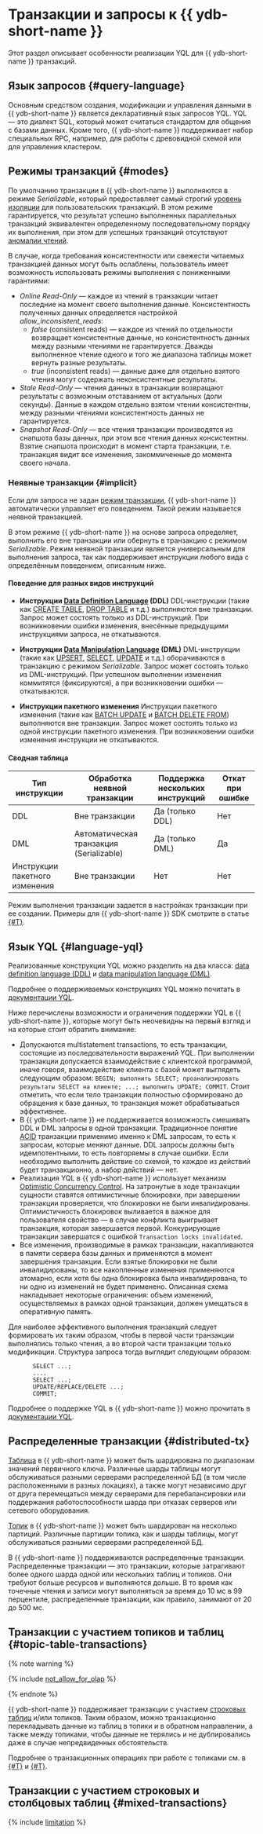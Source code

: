 # Транзакции и запросы к {{ ydb-short-name }}

Этот раздел описывает особенности реализации YQL для {{ ydb-short-name }} транзакций.

## Язык запросов {#query-language}

Основным средством создания, модификации и управления данными в {{ ydb-short-name }} является декларативный язык запросов YQL. YQL — это диалект SQL, который может считаться стандартом для общения с базами данных. Кроме того, {{ ydb-short-name }} поддерживает набор специальных RPC, например, для работы с древовидной схемой или для управления кластером.

## Режимы транзакций {#modes}

По умолчанию транзакции в {{ ydb-short-name }} выполняются в режиме *Serializable*, который предоставляет самый строгий [уровень изоляции](https://en.wikipedia.org/wiki/Isolation_(database_systems)#Serializable) для пользовательских транзакций. В этом режиме гарантируется, что результат успешно выполненных параллельных транзакций эквивалентен определенному последовательному порядку их выполнения, при этом для успешных транзакций отсутствуют [аномалии чтений](https://en.wikipedia.org/wiki/Isolation_(database_systems)#Read_phenomena).

В случае, когда требования консистентности или свежести читаемых транзакцией данных могут быть ослаблены, пользователь имеет возможность использовать режимы выполнения с пониженными гарантиями:

* *Online Read-Only* — каждое из чтений в транзакции читает последние на момент своего выполнения данные. Консистентность полученных данных определяется настройкой *allow_inconsistent_reads*:
  * *false* (consistent reads) — каждое из чтений по отдельности возвращает консистентные данные, но консистентность данных между разными чтениями не гарантируется. Дважды выполненное чтение одного и того же диапазона таблицы может вернуть разные результаты.
  * *true* (inconsistent reads) — данные даже для отдельно взятого чтения могут содержать неконсистентные результаты.
* *Stale Read-Only* — чтения данных в транзакции возвращают результаты с возможным отставанием от актуальных (доли секунды). Данные в каждом отдельно взятом чтении консистентны, между разными чтениями консистентность данных не гарантируется.
* *Snapshot Read-Only* — все чтения транзакции производятся из снапшота базы данных, при этом все чтения данных консистентны. Взятие снапшота происходит в момент старта транзакции, т.е. транзакция видит все изменения, закоммиченные до момента своего начала.

### Неявные транзакции {#implicit}

Если для запроса не задан [режим транзакции](../transactions.md#modes), {{ ydb-short-name }} автоматически управляет его поведением. Такой режим называется неявной транзакцией.

В этом режиме {{ ydb-short-name }} на основе запроса определяет, выполнить его вне транзакции или обернуть в транзакцию с режимом *Serializable*. Режим неявной транзакции является универсальным для выполнения запроса, так как поддерживает инструкции любого вида с определённым поведением, описанным ниже.

#### Поведение для разных видов инструкций

- **Инструкции [Data Definition Language](https://en.wikipedia.org/wiki/Data_definition_language) (DDL)**
  DDL-инструкции (такие как [CREATE TABLE](../../yql/reference/syntax/create_table/index.md), [DROP TABLE](../../yql/reference/syntax/drop_table.md) и т.д.) выполняются вне транзакции. Запрос может состоять только из DDL-инструкций. При возникновении ошибки изменения, внесённые предыдущими инструкциями запроса, не откатываются.

- **Инструкции [Data Manipulation Language](https://en.wikipedia.org/wiki/Data_manipulation_language) (DML)**
  DML-инструкции (такие как [UPSERT](../../yql/reference/syntax/upsert_into.md), [SELECT](../../yql/reference/syntax/select/index.md), [UPDATE](../../yql/reference/syntax/update.md) и т.д.) оборачиваются в транзакцию с режимом *Serializable*. Запрос может состоять только из DML-инструкций. При успешном выполнении изменения коммитятся (фиксируются), а при возникновении ошибки — откатываются.

- **Инструкции пакетного изменения**
  Инструкции пакетного изменения (такие как [BATCH UPDATE](../../yql/reference/syntax/batch-update.md) и [BATCH DELETE FROM](../../yql/reference/syntax/batch-delete.md)) выполняются вне транзакции. Запрос может состоять только из одной инструкции пакетного изменения. При возникновении ошибки изменения инструкции не откатываются.

#### Сводная таблица

| Тип инструкции | Обработка неявной транзакции                      | Поддержка нескольких инструкций | Откат при ошибке      |
|----------------|---------------------------------------------------|---------------------------------|-----------------------|
| DDL            | Вне транзакции                                    | Да (только DDL)                 | Нет                   |
| DML            | Автоматическая транзакция (Serializable)          | Да (только DML)                 | Да                    |
| Инструкции пакетного изменения | Вне транзакции                    | Нет                             | Нет                   |

Режим выполнения транзакции задается в настройках транзакции при ее создании. Примеры для {{ ydb-short-name }} SDK смотрите в статье [{#T}](../../recipes/ydb-sdk/tx-control.md).

## Язык YQL {#language-yql}

Реализованные конструкции YQL можно разделить на два класса: [data definition language (DDL)](https://en.wikipedia.org/wiki/Data_definition_language) и [data manipulation language (DML)](https://en.wikipedia.org/wiki/Data_manipulation_language).

Подробнее о поддерживаемых конструкциях YQL можно почитать в [документации YQL](../../yql/reference/index.md).

Ниже перечислены возможности и ограничения поддержки YQL в {{ ydb-short-name }}, которые могут быть неочевидны на первый взгляд и на которые стоит обратить внимание:

* Допускаются multistatement transactions, то есть транзакции, состоящие из последовательности выражений YQL. При выполнении транзакции допускается взаимодействие с клиентской программой, иначе говоря, взаимодействие клиента с базой может выглядеть следующим образом: `BEGIN; выполнить SELECT; проанализировать результаты SELECT на клиенте; ...; выполнить UPDATE; COMMIT`. Стоит отметить, что если тело транзакции полностью сформировано до обращения к базе данных, то транзакция может обрабатываться эффективнее.
* В {{ ydb-short-name }} не поддерживается возможность смешивать DDL и DML запросы в одной транзакции. Традиционное понятие [ACID](https://ru.wikipedia.org/wiki/ACID) транзакции применимо именно к DML запросам, то есть к запросам, которые меняют данные. DDL запросы должны быть идемпотентными, то есть повторяемы в случае ошибки. Если необходимо выполнить действие со схемой, то каждое из действий будет транзакционно, а набор действий — нет.
* Реализация YQL в {{ ydb-short-name }} использует механизм [Optimistic Concurrency Control](https://en.wikipedia.org/wiki/Optimistic_concurrency_control). На затронутые в ходе транзакции сущности ставятся оптимистичные блокировки, при завершении транзакции проверяется, что блокировки не были инвалидированы. Оптимистичность блокировок выливается в важное для пользователя свойство — в случае конфликта выигрывает транзакция, которая завершается первой. Конкурирующие транзакции завершатся с ошибкой `Transaction locks invalidated`.
* Все изменения, производимые в рамках транзакции, накапливаются в памяти сервера базы данных и применяются в момент завершения транзакции. Если взятые блокировки не были инвалидированы, то все накопленные изменения применяются атомарно, если хотя бы одна блокировка была инвалидирована, то ни одно из изменений не будет применено. Описанная схема накладывает некоторые ограничения: объем изменений, осуществляемых в рамках одной транзакции, должен умещаться в оперативную память.

Для наиболее эффективного выполнения транзакций следует формировать их таким образом, чтобы в первой части транзакции выполнялись только чтения, а во второй части транзакции только модификации. Структура запроса тогда выглядит следующим образом:

```yql
       SELECT ...;
       ....
       SELECT ...;
       UPDATE/REPLACE/DELETE ...;
       COMMIT;
```

Подробнее о поддержке YQL в {{ ydb-short-name }} можно прочитать в [документации YQL](../../yql/reference/index.md).

## Распределенные транзакции {#distributed-tx}

[Таблица](../datamodel/table.md) в {{ ydb-short-name }} может быть шардирована по диапазонам значений первичного ключа. Различные шарды таблицы могут обслуживаться разными серверами распределенной БД (в том числе расположенными в разных локациях), а также могут независимо друг от друга перемещаться между серверами для перебалансировки или поддержания работоспособности шарда при отказах серверов или сетевого оборудования.

[Топик](../datamodel/topic.md) в {{ ydb-short-name }} может быть шардирован на несколько партиций. Различные партиции топика, как и шарды таблицы, могут обслуживаться разными серверами распределенной БД.

В {{ ydb-short-name }} поддерживаются распределенные транзакции. Распределенные транзакции — это транзакции, которые затрагивают более одного шарда одной или нескольких таблиц и топиков. Они требуют больше ресурсов и выполняются дольше. В то время как точечные чтения и записи могут выполняться за время до 10 мс в 99 перцентиле, распределенные транзакции, как правило, занимают от 20 до 500 мс.

## Транзакции с участием топиков и таблиц {#topic-table-transactions}

{% note warning %}

{% include [not_allow_for_olap](../../_includes/not_allow_for_olap_text.md) %}

{% endnote %}

{{ ydb-short-name }} поддерживает транзакции с участием [строковых таблиц](../glossary.md#row-oriented-table) и/или топиков. Таким образом, можно транзакционно перекладывать данные из таблиц в топики и в обратном направлении, а также между топиками, чтобы данные не терялись и не дублировались даже в случае непредвиденных обстоятельств.

Подробнее о транзакционных операциях при работе с топиками см. в [{#T}](../datamodel/topic.md#topic-transactions) и [{#T}](../../reference/ydb-sdk/topic.md).

## Транзакции с участием строковых и столбцовых таблиц {#mixed-transactions}

{% include [limitation](../../yql/reference/_includes/limitation-column-row-in-read-only-tx.md) %}
